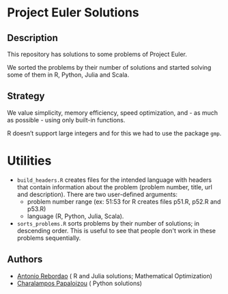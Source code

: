 # Project Euler Solutions

## Description

This repository has solutions to some problems of Project Euler.

We sorted the problems by their number of solutions and started
solving some of them in R, Python, Julia and Scala.

## Strategy

We value simplicity, memory efficiency, speed optimization, and - as much 
as possible - using only built-in functions.

R doesn’t support large integers and for this we had to use the package `gmp`.

# Utilities

- `build_headers.R` creates files for the intended language with headers that
contain information about the problem (problem number, title, url and description).
There are two user-defined arguments:
    - problem number range (ex: 51:53 for R creates files p51.R, p52.R and p53.R)
    - language (R, Python, Julia, Scala).
- `sorts_problems.R` sorts problems by their number of solutions; in descending
order. This is useful to see that people don't work in these problems sequentially.

## Authors

- [Antonio Rebordao](https://www.linkedin.com/in/rebordao) (
R and Julia solutions; Mathematical Optimization)
- [Charalampos Papaloizou](https://github.com/papaloizouc) (
Python solutions)
